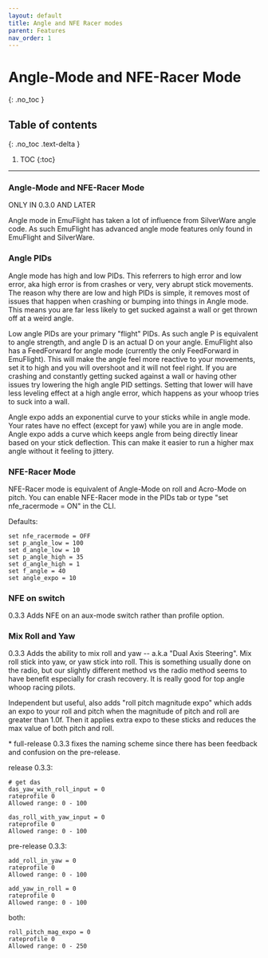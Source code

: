 ```yaml
---
layout: default
title: Angle and NFE Racer modes
parent: Features
nav_order: 1
---
```


# Angle-Mode and NFE-Racer Mode
{: .no_toc }

## Table of contents
{: .no_toc .text-delta }

1. TOC
{:toc}

---

### Angle-Mode and NFE-Racer Mode

ONLY IN 0.3.0 AND LATER

Angle mode in EmuFlight has taken a lot of influence from SilverWare angle code. As such EmuFlight has advanced angle mode features only found in EmuFlight and SilverWare. 

### Angle PIDs

Angle mode has high and low PIDs. This referrers to high error and low error, aka high error is from crashes or very, very abrupt stick movements. The reason why there are low and high PIDs is simple, it removes most of issues that happen when crashing or bumping into things in Angle mode. This means you are far less likely to get sucked against a wall or get thrown off at a weird angle.

Low angle PIDs are your primary "flight" PIDs. As such angle P is equivalent to angle strength, and angle D is an actual D on your angle. EmuFlight also has a FeedForward for angle mode (currently the only FeedForward in EmuFlight). This will make the angle feel more reactive to your movements, set it to high and you will overshoot and it will not feel right. If you are crashing and constantly getting sucked against a wall or having other issues try lowering the high angle PID settings. Setting that lower will have less leveling effect at a high angle error, which happens as your whoop tries to suck into a wall.

Angle expo adds an exponential curve to your sticks while in angle mode. Your rates have no effect (except for yaw) while you are in angle mode. Angle expo adds a curve which keeps angle from being directly linear based on your stick deflection. This can make it easier to run a higher max angle without it feeling to jittery.

### NFE-Racer Mode

NFE-Racer mode is equivalent of Angle-Mode on roll and Acro-Mode on pitch.
You can enable NFE-Racer mode in the PIDs tab or type "set nfe_racermode = ON" in the CLI.

Defaults:
```
set nfe_racermode = OFF
set p_angle_low = 100
set d_angle_low = 10
set p_angle_high = 35
set d_angle_high = 1
set f_angle = 40
set angle_expo = 10
```

### NFE on switch
0.3.3 Adds NFE on an aux-mode switch rather than profile option.

### Mix Roll and Yaw
0.3.3 Adds the ability to mix roll and yaw -- a.k.a "Dual Axis Steering".  Mix roll stick into yaw, or yaw stick into roll. This is something usually done on the radio, but our slightly different method vs the radio method seems to have benefit especially for crash recovery. It is really good for top angle whoop racing pilots.

Independent but useful, also adds "roll pitch magnitude expo" which adds an expo to your roll and pitch when the magnitude of pitch and roll are greater than 1.0f. Then it applies extra expo to these sticks and reduces the max value of both pitch and roll. 

\* full-release 0.3.3 fixes the naming scheme since there has been feedback and confusion on the pre-release.

release 0.3.3:
```
# get das
das_yaw_with_roll_input = 0
rateprofile 0
Allowed range: 0 - 100

das_roll_with_yaw_input = 0
rateprofile 0
Allowed range: 0 - 100
```

pre-release 0.3.3:
```
add_roll_in_yaw = 0
rateprofile 0
Allowed range: 0 - 100

add_yaw_in_roll = 0
rateprofile 0
Allowed range: 0 - 100
```

both:
```
roll_pitch_mag_expo = 0
rateprofile 0
Allowed range: 0 - 250
```
